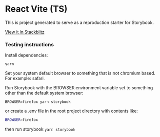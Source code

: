 <h1>React Vite (TS)</h1>

<p>
  This is project generated to serve as a reproduction starter for Storybook.
</p>

[View it in Stackblitz](https://stackblitz.com/github/storybookjs/sandboxes/tree/next/react-vite/default-ts/after-storybook?preset=node)

<h3>Testing instructions</h3>

<p>Install dependencies:</p>

`yarn`

<p>Set your system default browser to something that is not chromium based.
 For example: safari.</p>

<p>Run Storybook with the BROWSER environment variable set to something other than the default system browser:</p>

`BROWSER=firefox yarn storybook`

or create a .env file in the root project directory with contents like:

```bash
BROWSER=firefox
```

then run storybook
`yarn storybook`
